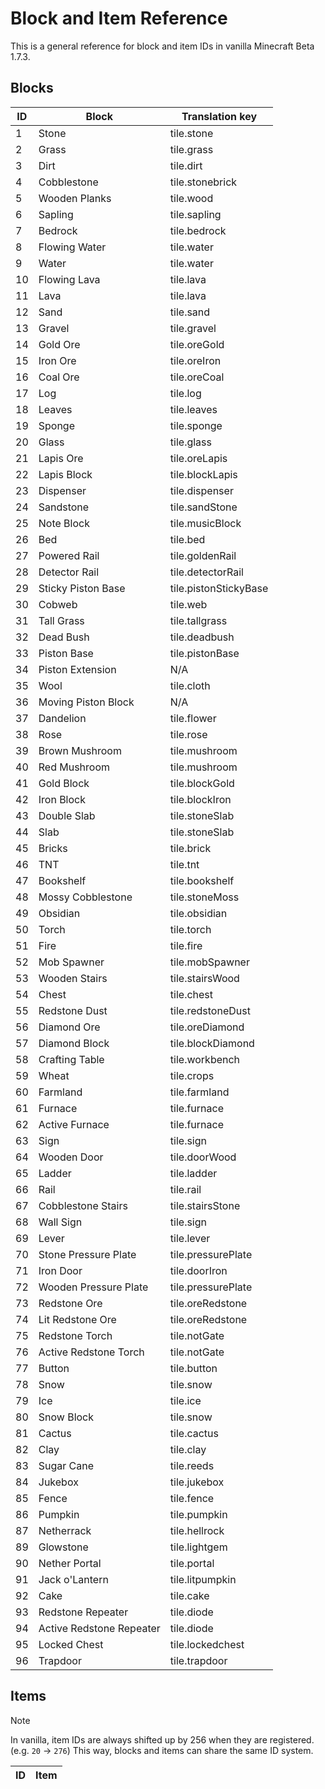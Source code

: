 # Block and Item Reference
This is a general reference for block and item IDs in vanilla Minecraft Beta 1.7.3.

## Blocks
| ID | Block | Translation key |
| --- | --- | --- |
| 1 | Stone | tile.stone |
| 2 | Grass | tile.grass |
| 3 | Dirt | tile.dirt |
| 4 | Cobblestone | tile.stonebrick |
| 5 | Wooden Planks | tile.wood |
| 6 | Sapling | tile.sapling |
| 7 | Bedrock | tile.bedrock |
| 8 | Flowing Water | tile.water |
| 9 | Water | tile.water |
| 10 | Flowing Lava | tile.lava |
| 11 | Lava | tile.lava |
| 12 | Sand | tile.sand |
| 13 | Gravel | tile.gravel |
| 14 | Gold Ore | tile.oreGold |
| 15 | Iron Ore | tile.oreIron |
| 16 | Coal Ore | tile.oreCoal |
| 17 | Log | tile.log |
| 18 | Leaves | tile.leaves |
| 19 | Sponge | tile.sponge |
| 20 | Glass | tile.glass |
| 21 | Lapis Ore | tile.oreLapis |
| 22 | Lapis Block | tile.blockLapis |
| 23 | Dispenser | tile.dispenser |
| 24 | Sandstone | tile.sandStone |
| 25 | Note Block | tile.musicBlock |
| 26 | Bed | tile.bed |
| 27 | Powered Rail | tile.goldenRail |
| 28 | Detector Rail | tile.detectorRail |
| 29 | Sticky Piston Base | tile.pistonStickyBase |
| 30 | Cobweb | tile.web |
| 31 | Tall Grass | tile.tallgrass |
| 32 | Dead Bush | tile.deadbush |
| 33 | Piston Base | tile.pistonBase |
| 34 | Piston Extension | N/A |
| 35 | Wool | tile.cloth |
| 36 | Moving Piston Block | N/A |
| 37 | Dandelion | tile.flower |
| 38 | Rose | tile.rose |
| 39 | Brown Mushroom | tile.mushroom |
| 40 | Red Mushroom | tile.mushroom |
| 41 | Gold Block | tile.blockGold |
| 42 | Iron Block | tile.blockIron |
| 43 | Double Slab | tile.stoneSlab |
| 44 | Slab | tile.stoneSlab |
| 45 | Bricks | tile.brick |
| 46 | TNT | tile.tnt |
| 47 | Bookshelf | tile.bookshelf |
| 48 | Mossy Cobblestone | tile.stoneMoss |
| 49 | Obsidian | tile.obsidian |
| 50 | Torch | tile.torch |
| 51 | Fire | tile.fire |
| 52 | Mob Spawner | tile.mobSpawner |
| 53 | Wooden Stairs | tile.stairsWood |
| 54 | Chest | tile.chest |
| 55 | Redstone Dust | tile.redstoneDust |
| 56 | Diamond Ore | tile.oreDiamond |
| 57 | Diamond Block | tile.blockDiamond |
| 58 | Crafting Table | tile.workbench |
| 59 | Wheat | tile.crops |
| 60 | Farmland | tile.farmland |
| 61 | Furnace | tile.furnace |
| 62 | Active Furnace | tile.furnace |
| 63 | Sign | tile.sign |
| 64 | Wooden Door | tile.doorWood |
| 65 | Ladder | tile.ladder |
| 66 | Rail | tile.rail |
| 67 | Cobblestone Stairs | tile.stairsStone |
| 68 | Wall Sign | tile.sign |
| 69 | Lever | tile.lever |
| 70 | Stone Pressure Plate | tile.pressurePlate |
| 71 | Iron Door | tile.doorIron |
| 72 | Wooden Pressure Plate | tile.pressurePlate |
| 73 | Redstone Ore | tile.oreRedstone |
| 74 | Lit Redstone Ore | tile.oreRedstone |
| 75 | Redstone Torch | tile.notGate |
| 76 | Active Redstone Torch | tile.notGate |
| 77 | Button | tile.button |
| 78 | Snow | tile.snow |
| 79 | Ice | tile.ice |
| 80 | Snow Block | tile.snow |
| 81 | Cactus | tile.cactus |
| 82 | Clay | tile.clay |
| 83 | Sugar Cane | tile.reeds |
| 84 | Jukebox | tile.jukebox |
| 85 | Fence | tile.fence |
| 86 | Pumpkin | tile.pumpkin |
| 87 | Netherrack | tile.hellrock |
| 89 | Glowstone | tile.lightgem |
| 90 | Nether Portal | tile.portal |
| 91 | Jack o'Lantern | tile.litpumpkin |
| 92 | Cake | tile.cake |
| 93 | Redstone Repeater | tile.diode |
| 94 | Active Redstone Repeater | tile.diode |
| 95 | Locked Chest | tile.lockedchest |
| 96 | Trapdoor | tile.trapdoor |

## Items
> [!NOTE]
> In vanilla, item IDs are always shifted up by 256 when they are registered. (e.g. `20` -> `276`)
> This way, blocks and items can share the same ID system.

| ID | Item |
| --- | --- |
